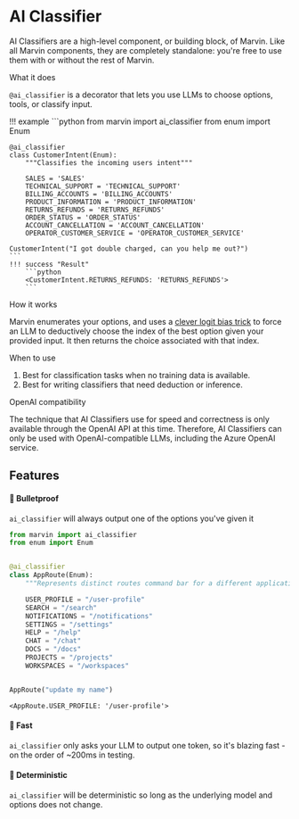 # AI Classifier

AI Classifiers are a high-level component, or building block, of Marvin. Like all Marvin components, they are completely standalone: you're free to use them with or without the rest of Marvin.

<div class="admonition abstract">
  <p class="admonition-title">What it does</p>
  <p>
    <code>@ai_classifier</code> is a decorator that lets you use LLMs to choose options, tools, or classify input. 
  </p>
</div>

!!! example 
    ```python
    from marvin import ai_classifier
    from enum import Enum

    @ai_classifier
    class CustomerIntent(Enum):
        """Classifies the incoming users intent"""

        SALES = 'SALES'
        TECHNICAL_SUPPORT = 'TECHNICAL_SUPPORT'
        BILLING_ACCOUNTS = 'BILLING_ACCOUNTS'
        PRODUCT_INFORMATION = 'PRODUCT_INFORMATION'
        RETURNS_REFUNDS = 'RETURNS_REFUNDS'
        ORDER_STATUS = 'ORDER_STATUS'
        ACCOUNT_CANCELLATION = 'ACCOUNT_CANCELLATION'
        OPERATOR_CUSTOMER_SERVICE = 'OPERATOR_CUSTOMER_SERVICE'

    CustomerIntent("I got double charged, can you help me out?")
    ```
    !!! success "Result"
        ```python 
        <CustomerIntent.RETURNS_REFUNDS: 'RETURNS_REFUNDS'>
        ```



<div class="admonition info">
  <p class="admonition-title">How it works</p>
  <p>
    Marvin enumerates your options, and uses a <a href="https://twitter.com/AAAzzam/status/1669753721574633473">clever logit bias trick</a> to force an LLM to deductively choose the index of the best option given your provided input. It then returns the choice associated with that index.
  </p>
</div>

<div class="admonition tip">
  <p class="admonition-title">When to use</p>
  <p>
    <ol>
    <li> Best for classification tasks when no training data is available. 
    <li> Best for writing classifiers that need deduction or inference.
    </ol>
  </p>
</div>


<div class="admonition warning">
  <p class="admonition-title">OpenAI compatibility</p>
  <p> The technique that AI Classifiers use for speed and correctness is only available through the OpenAI API at this time. Therefore, AI Classifiers can only be used with OpenAI-compatible LLMs, including the Azure OpenAI service.
  </p>
</div>


## Features
#### 🚅 Bulletproof

`ai_classifier` will always output one of the options you've given it


```python
from marvin import ai_classifier
from enum import Enum


@ai_classifier
class AppRoute(Enum):
    """Represents distinct routes command bar for a different application"""

    USER_PROFILE = "/user-profile"
    SEARCH = "/search"
    NOTIFICATIONS = "/notifications"
    SETTINGS = "/settings"
    HELP = "/help"
    CHAT = "/chat"
    DOCS = "/docs"
    PROJECTS = "/projects"
    WORKSPACES = "/workspaces"


AppRoute("update my name")
```




    <AppRoute.USER_PROFILE: '/user-profile'>



#### 🏃 Fast

`ai_classifier` only asks your LLM to output one token, so it's blazing fast - on the order of ~200ms in testing.

#### 🫡 Deterministic

`ai_classifier` will be deterministic so long as the underlying model and options does not change.
